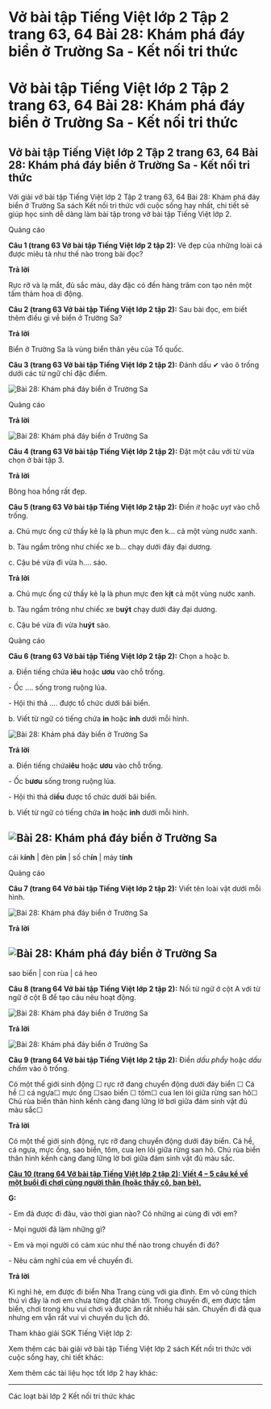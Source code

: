 # Vở bài tập Tiếng Việt lớp 2 Tập 2 trang 63, 64 Bài 28: Khám phá đáy biển ở Trường Sa - Kết nối tri thức

# Vở bài tập Tiếng Việt lớp 2 Tập 2 trang 63, 64 Bài 28: Khám phá đáy biển ở Trường Sa - Kết nối tri thức

## Vở bài tập Tiếng Việt lớp 2 Tập 2 trang 63, 64 Bài 28: Khám phá đáy biển ở Trường Sa - Kết nối tri thức

Với giải vở bài tập Tiếng Việt lớp 2 Tập 2 trang 63, 64 Bài 28: Khám phá đáy biển ở Trường Sa sách Kết nối tri thức với cuộc sống hay nhất, chi tiết sẽ giúp học sinh dễ dàng làm bài tập trong vở bài tập Tiếng Việt lớp 2.

Quảng cáo

**Câu 1 (trang 63 Vở bài tập Tiếng Việt lớp 2 tập 2):** Vẻ đẹp của những loài cá được miêu tả như thế nào trong bài đọc?

**Trả lời**

Rực rỡ và lạ mắt, đủ sắc màu, dày đặc có đến hàng trăm con tạo nên một tấm thảm hoa di động.

**Câu 2 (trang 63 Vở bài tập Tiếng Việt lớp 2 tập 2):** Sau bài đọc, em biết thêm điều gì về biển ở Trường Sa?

**Trả lời**

Biển ở Trường Sa là vùng biển thân yêu của Tổ quốc.

**Câu 3 (trang 63 Vở bài tập Tiếng Việt lớp 2 tập 2):** Đánh dấu ✔ vào ô trống dưới các từ ngữ chỉ đặc điểm.

![Bài 28: Khám phá đáy biển ở Trường Sa](https://vietjack.com/vbt-tieng-viet-2-kn/images/bai-28-kham-pha-day-bien-o-truong-sa-35438.png)

Quảng cáo

**Trả lời**

![Bài 28: Khám phá đáy biển ở Trường Sa](https://vietjack.com/vbt-tieng-viet-2-kn/images/bai-28-kham-pha-day-bien-o-truong-sa-35439.png)

**Câu 4 (trang 63 Vở bài tập Tiếng Việt lớp 2 tập 2):** Đặt một câu với từ vừa chọn ở bài tập 3.

**Trả lời**

Bông hoa hồng rất đẹp.

**Câu 5 (trang 63 Vở bài tập Tiếng Việt lớp 2 tập 2):** Điền _it_ hoặc _uyt_ vào chỗ trống.

a. Chú mực ống cứ thấy kẻ lạ là phun mực đen k... cả một vùng nước xanh.

b. Tàu ngầm trông như chiếc xe b... chạy dưới đáy đại dương.

c. Cậu bé vừa đi vừa h…. sáo.

**Trả lời**

a. Chú mực ống cứ thấy kẻ lạ là phun mực đen k**ịt** cả một vùng nước xanh.

b. Tàu ngầm trông như chiếc xe b**uýt** chạy dưới đáy đại dương.

c. Cậu bé vừa đi vừa h**uýt** sáo.

Quảng cáo

**Câu 6 (trang 63 Vở bài tập Tiếng Việt lớp 2 tập 2):** Chọn a hoặc b.

a. Điền tiếng chứa **iêu** hoặc **ươu** vào chỗ trống.

\- Ốc …. sống trong ruộng lúa.

\- Hội thi thả …. được tổ chức dưới bãi biển.

b. Viết từ ngữ có tiếng chứa **in** hoặc **inh** dưới mỗi hình.

![Bài 28: Khám phá đáy biển ở Trường Sa](https://vietjack.com/vbt-tieng-viet-2-kn/images/bai-28-kham-pha-day-bien-o-truong-sa-35440.png)

**Trả lời**

a. Điền tiếng chứa**iêu** hoặc **ươu** vào chỗ trống.

\- Ốc b**ươu** sống trong ruộng lúa.

\- Hội thi thả d**iều** được tổ chức dưới bãi biển.

b. Viết từ ngữ có tiếng chứa **in** hoặc **inh** dưới mỗi hình.

![Bài 28: Khám phá đáy biển ở Trường Sa](https://vietjack.com/vbt-tieng-viet-2-kn/images/bai-28-kham-pha-day-bien-o-truong-sa-35441.png)  
---  
cái k**ính** |  đèn p**in** |  số ch**ín** |  máy t**ính**  
  
Quảng cáo

**Câu 7 (trang 64 Vở bài tập Tiếng Việt lớp 2 tập 2):** Viết tên loài vật dưới mỗi hình.

![Bài 28: Khám phá đáy biển ở Trường Sa](https://vietjack.com/vbt-tieng-viet-2-kn/images/bai-28-kham-pha-day-bien-o-truong-sa-35442.png)

**Trả lời**

![Bài 28: Khám phá đáy biển ở Trường Sa](https://vietjack.com/vbt-tieng-viet-2-kn/images/bai-28-kham-pha-day-bien-o-truong-sa-35443.png)  
---  
sao biển |  con rùa |  cá heo  
  
**Câu 8 (trang 64 Vở bài tập Tiếng Việt lớp 2 tập 2):** Nối từ ngữ ở cột A với từ ngữ ở cột B để tạo câu nêu hoạt động.

![Bài 28: Khám phá đáy biển ở Trường Sa](https://vietjack.com/vbt-tieng-viet-2-kn/images/bai-28-kham-pha-day-bien-o-truong-sa-35444.png)

**Trả lời**

![Bài 28: Khám phá đáy biển ở Trường Sa](https://vietjack.com/vbt-tieng-viet-2-kn/images/bai-28-kham-pha-day-bien-o-truong-sa-35445.png)

**Câu 9 (trang 64 Vở bài tập Tiếng Việt lớp 2 tập 2):** Điền _dấu phẩy_ hoặc _dấu chấm_ vào ô trống.

Có một thế giới sinh động ☐ rực rỡ đang chuyển động dưới đáy biển ☐ Cá hề ☐ cá ngựa☐ mực ống ☐sao biển ☐ tôm☐ cua len lỏi giữa rừng san hô☐ Chú rùa biển thân hình kềnh càng đang lững lờ bơi giữa đám sinh vật đủ màu sắc☐

**Trả lời**

Có một thế giới sinh động, rực rỡ đang chuyển động dưới đáy biển. Cá hề, cá ngựa, mực ống, sao biển, tôm, cua len lỏi giữa rừng san hô. Chú rùa biển thân hình kềnh càng đang lững lờ bơi giữa đám sinh vật đủ màu sắc.

[**Câu 10 (trang 64 Vở bài tập Tiếng Việt lớp 2 tập 2): Viết 4 – 5 câu kể về một buổi đi chơi cùng người thân (hoặc thầy cô, bạn bè).**](https://vietjack.com/vbt-tieng-viet-2-kn/viet-4-5-cau-ke-ve-mot-buoi-di-choi-cung-nguoi-than-vm.jsp)

**G:**

\- Em đã được đi đâu, vào thời gian nào? Có những ai cùng đi với em?

\- Mọi người đã làm những gì?

\- Em và mọi người có cảm xúc như thế nào trong chuyến đi đó?

\- Nêu cảm nghĩ của em về chuyến đi.

**Trả lời**

Kì nghỉ hè, em được đi biển Nha Trang cùng với gia đình. Em vô cùng thích thú vì đây là nơi em chưa từng đặt chân tới. Trong chuyến đi, em được tắm biển, chơi trong khu vui chơi và được ăn rất nhiều hải sản. Chuyến đi đã qua nhưng em vẫn rất vui vì chuyến du lịch đó.

Tham khảo giải SGK Tiếng Việt lớp 2:

Xem thêm các bài giải vở bài tập Tiếng Việt lớp 2 sách Kết nối tri thức với cuộc sống hay, chi tiết khác:

Xem thêm các tài liệu học tốt lớp 2 hay khác:

* * *

Các loạt bài lớp 2 Kết nối tri thức khác
